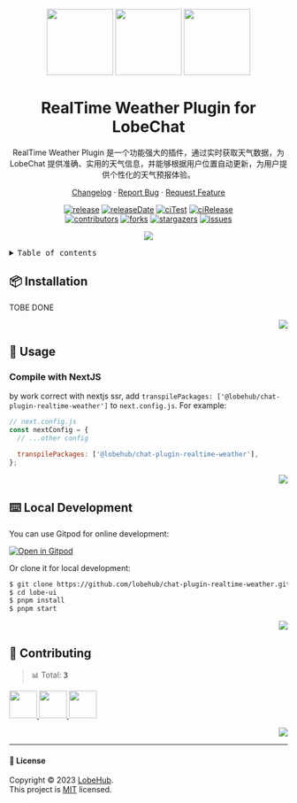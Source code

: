 <a name="readme-top"></a>

<div align="center">

<img height="120" src="https://registry.npmmirror.com/@lobehub/assets-emoji/1.3.0/files/assets/robot.webp">
<img height="120" src="https://gw.alipayobjects.com/zos/kitchen/qJ3l3EPsdW/split.svg">
<img height="120" src="https://registry.npmmirror.com/@lobehub/assets-emoji/1.3.0/files/assets/rainbow.webp">

<h1>RealTime Weather Plugin for LobeChat</h1>

RealTime Weather Plugin 是一个功能强大的插件，通过实时获取天气数据，为 LobeChat 提供准确、实用的天气信息，并能够根据用户位置自动更新，为用户提供个性化的天气预报体验。

[Changelog](./CHANGELOG.md) · [Report Bug][issues-url] · [Request Feature][issues-url]

<!-- SHIELD GROUP -->

[![release][release-shield]][release-url]
[![releaseDate][release-date-shield]][release-date-url]
[![ciTest][ci-test-shield]][ci-test-url]
[![ciRelease][ci-release-shield]][ci-release-url] <br/>
[![contributors][contributors-shield]][contributors-url]
[![forks][forks-shield]][forks-url]
[![stargazers][stargazers-shield]][stargazers-url]
[![issues][issues-shield]][issues-url]

![](https://raw.githubusercontent.com/andreasbm/readme/master/assets/lines/rainbow.png)

</div>

<details>
<summary><kbd>Table of contents</kbd></summary>

#### TOC

- [📦 Installation](#-installation)

- [🤯 Usage](#-usage)

- [⌨️ Local Development](#️-local-development)

- [🤝 Contributing](#-contributing)

####

</details>

## 📦 Installation

TOBE DONE

<div align="right">

[![][back-to-top]](#readme-top)

</div>

## 🤯 Usage

### Compile with NextJS

by work correct with nextjs ssr, add `transpilePackages: ['@lobehub/chat-plugin-realtime-weather']` to `next.config.js`. For example:

```js
// next.config.js
const nextConfig = {
  // ...other config

  transpilePackages: ['@lobehub/chat-plugin-realtime-weather'],
};
```

<div align="right">

[![][back-to-top]](#readme-top)

</div>

## ⌨️ Local Development

You can use Gitpod for online development:

[![Open in Gitpod](https://gitpod.io/button/open-in-gitpod.svg)][gitpod-url]

Or clone it for local development:

```bash
$ git clone https://github.com/lobehub/chat-plugin-realtime-weather.git
$ cd lobe-ui
$ pnpm install
$ pnpm start
```

<div align="right">

[![][back-to-top]](#readme-top)

</div>

## 🤝 Contributing

<!-- CONTRIBUTION GROUP -->

> 📊 Total: <kbd>**3**</kbd>

<a href="https://github.com/arvinxx" title="arvinxx">
  <img src="https://avatars.githubusercontent.com/u/28616219?v=4" width="50" />
</a>
<a href="https://github.com/apps/dependabot" title="dependabot[bot]">
  <img src="https://avatars.githubusercontent.com/in/29110?v=4" width="50" />
</a>
<a href="https://github.com/actions-user" title="actions-user">
  <img src="https://avatars.githubusercontent.com/u/65916846?v=4" width="50" />
</a>

<!-- CONTRIBUTION END -->

<div align="right">

[![][back-to-top]](#readme-top)

</div>

---

#### 📝 License

Copyright © 2023 [LobeHub][profile-url]. <br />
This project is [MIT](./LICENSE) licensed.

<!-- LINK GROUP -->

[profile-url]: https://github.com/lobehub
[gitpod-url]: https://gitpod.io/#https://github.com/lobehub/chat-plugin-realtime-weather

<!-- SHIELD LINK GROUP -->

[back-to-top]: https://img.shields.io/badge/-BACK_TO_TOP-151515?style=flat-square

<!-- release -->

[release-shield]: https://img.shields.io/npm/v/@lobehub/chat-plugin-realtime-weather?label=%F0%9F%A4%AF%20NPM
[release-url]: https://www.npmjs.com/package/@lobehub/chat-plugin-realtime-weather

<!-- releaseDate -->

[release-date-shield]: https://img.shields.io/github/release-date/lobehub/chat-plugin-realtime-weather?style=flat
[release-date-url]: https://github.com/lobehub/chat-plugin-realtime-weather/releases

<!-- ciTest -->

[ci-test-shield]: https://github.com/lobehub/chat-plugin-realtime-weather/actions/workflows/test.yml/badge.svg
[ci-test-url]: https://github.com/lobehub/chat-plugin-realtime-weather/actions/workflows/test.yml

<!-- ciRelease -->

[ci-release-shield]: https://github.com/lobehub/chat-plugin-realtime-weather/actions/workflows/release.yml/badge.svg
[ci-release-url]: https://github.com/lobehub/chat-plugin-realtime-weather/actions/workflows/release.yml

<!-- contributors -->

[contributors-shield]: https://img.shields.io/github/contributors/lobehub/chat-plugin-realtime-weather.svg?style=flat
[contributors-url]: https://github.com/lobehub/chat-plugin-realtime-weather/graphs/contributors

<!-- forks -->

[forks-shield]: https://img.shields.io/github/forks/lobehub/chat-plugin-realtime-weather.svg?style=flat
[forks-url]: https://github.com/lobehub/chat-plugin-realtime-weather/network/members

<!-- stargazers -->

[stargazers-shield]: https://img.shields.io/github/stars/lobehub/chat-plugin-realtime-weather.svg?style=flat
[stargazers-url]: https://github.com/lobehub/chat-plugin-realtime-weather/stargazers

<!-- issues -->

[issues-shield]: https://img.shields.io/github/issues/lobehub/chat-plugin-realtime-weather.svg?style=flat
[issues-url]: https://github.com/lobehub/chat-plugin-realtime-weather/issues/new/choose
